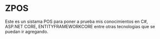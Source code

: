 # ZPOS
Este es un sistama POS para poner a prueba mis conocimientos en C#, ASP.NET CORE, ENTITYFRAMEWORKCORE entre otras tecnologias que se puedan ir agregando.

